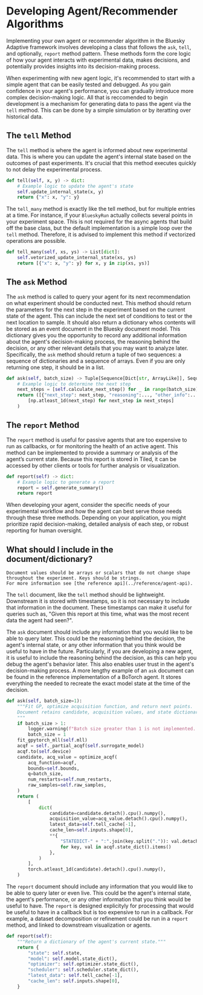 # Developing Agent/Recommender Algorithms

Implementing your own agent or recommender algorithm in the Bluesky Adaptive framework involves developing a class that follows the `ask`, `tell`, and optionally, `report` method pattern.
These methods form the core logic of how your agent interacts with experimental data, makes decisions, and potentially provides insights into its decision-making process.

When experimenting with new agent logic, it's recommended to start with a simple agent that can be easily tested and debugged. As you gain confidence in your agent's performance, you can gradually introduce more complex decision-making logic.
All that is reccomended to begin development is a mechanism for generating data to pass the agent via the `tell` method.
This can be done by a simple simulation or by iteratting over historical data. 

## The `tell` Method

The `tell` method is where the agent is informed about new experimental data. This is where you can update the agent's internal state based on the outcomes of past experiments. It's crucial that this method executes quickly to not delay the experimental process.

```python
def tell(self, x, y) -> dict:
    # Example logic to update the agent's state
    self.update_internal_state(x, y)
    return {"x": x, "y": y}
```

The `tell_many` method is exactly like the tell method, but for multiple entries at a time. For instance, if your `BlueskyRun` actually collects several points in your experiment space. This is not required for the async agents that build off the base class, but the default implementation is a simple loop over the `tell` method.
Therefore, it is advised to implement this method if vectorized operations are possible.

```python
def tell_many(self, xs, ys) -> List[dict]:
    self.vetorized_update_internal_state(xs, ys)
    return [{"x": x, "y": y} for x, y in zip(xs, ys)]
```

## The `ask` Method

The `ask` method is called to query your agent for its next recommendation on what experiment should be conducted next.
This method should return the parameters for the next step in the experiment based on the current state of the agent.
This can include the next set of conditions to test or the next location to sample.
It should also return a dictionary whos contents will be stored as an event document in the Bluesky document model.
This dictionary gives you the opportunity to record any additional information about the agent's decision-making process, the reasoning behind the decision, or any other relevant details that you may want to analyze later.
Specifically, the `ask` method should return a tuple of two sequences: a sequence of dictionaries and a sequence of arrays.
Even if you are only returning one step, it should be in a list.

```python
def ask(self, batch_size) -> Tuple[Sequence[Dict[str, ArrayLike]], Sequence[ArrayLike]]:
    # Example logic to determine the next step
    next_steps = [self.calculate_next_step() for _ in range(batch_size)]
    return ([{"next_step": next_step, "reasoning":..., "other_info":...} for next_step in next_steps], 
        [np.atleast_1d(next_step) for next_step in next_steps]
    )
```

## The `report` Method

The `report` method is useful for passive agents that are too expensive to run as callbacks, or for monitoring the health of an active agent.
This method can be implemented to provide a summary or analysis of the agent’s current state.
Because this report is stored in Tiled, it can be accessed by other clients or tools for further analysis or visualization.

```python
def report(self) -> dict:
    # Example logic to generate a report
    report = self.generate_summary()
    return report
```

When developing your agent, consider the specific needs of your experimental workflow and how the agent can best serve those needs through these three methods. Depending on your application, you might prioritize rapid decision-making, detailed analysis of each step, or robust reporting for human oversight.

## What should I include in the document/dictionary?
```{note}
Document values should be arrays or scalars that do not change shape throughout the experiment. Keys should be strings.
For more information see [the reference api](../reference/agent-api).
```

The `tell` document, like the `tell` method should be lightweight. Downstream it is stored with timestamps, so it is not necessary to include that information in the document.
These timestamps can make it useful for queries such as, "Given this report at this time, what was the most recent data the agent had seen?".

The `ask` document should include any information that you would like to be able to query later. This could be the reasoning behind the decision, the agent's internal state, or any other information that you think would be useful to have in the future.
Particularly, if you are developing a new agent, it is useful to include the reasoning behind the decision, as this can help you debug the agent's behavior later.
This also enables user trust in the agent's decision-making process.
A more lengthy example of an `ask` document can be found in the reference implementation of a BoTorch agent. It stores everything the needed to recreate the exact model state at the time of the decision.

```python
def ask(self, batch_size=1):
    """Fit GP, optimize acquisition function, and return next points.
    Document retains candidate, acquisition values, and state dictionary.
    """
    if batch_size > 1:
        logger.warning(f"Batch size greater than 1 is not implemented. Reducing {batch_size} to 1.")
        batch_size = 1
    fit_gpytorch_mll(self.mll)
    acqf = self._partial_acqf(self.surrogate_model)
    acqf.to(self.device)
    candidate, acq_value = optimize_acqf(
        acq_function=acqf,
        bounds=self.bounds,
        q=batch_size,
        num_restarts=self.num_restarts,
        raw_samples=self.raw_samples,
    )
    return (
        [
            dict(
                candidate=candidate.detach().cpu().numpy(),
                acquisition_value=acq_value.detach().cpu().numpy(),
                latest_data=self.tell_cache[-1],
                cache_len=self.inputs.shape[0],
                **{
                    "STATEDICT-" + ":".join(key.split(".")): val.detach().cpu().numpy()
                    for key, val in acqf.state_dict().items()
                },
            )
        ],
        torch.atleast_1d(candidate).detach().cpu().numpy(),
    )
```

The `report` document should include any information that you would like to be able to query later or even live.
This could be the agent's internal state, the agent's performance, or any other information that you think would be useful to have.
The `report` is designed explicityly for processing that would be useful to have in a callback but is too expensive to run in a callback.
For example, a dataset decomposition or refinement could be run in a `report` method, and linked to downstream visualization or agents. 

```python
def report(self):
    """Return a dictionary of the agent's current state."""
    return {
        "state": self.state,
        "model": self.model.state_dict(),
        "optimizer": self.optimizer.state_dict(),
        "scheduler": self.scheduler.state_dict(),
        "latest_data": self.tell_cache[-1],
        "cache_len": self.inputs.shape[0],
    }
```
